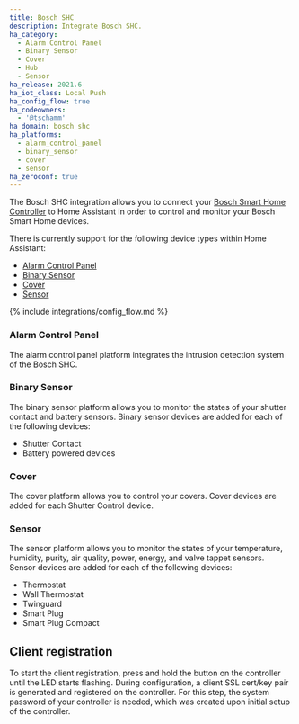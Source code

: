 ```yaml
---
title: Bosch SHC
description: Integrate Bosch SHC.
ha_category:
  - Alarm Control Panel
  - Binary Sensor
  - Cover
  - Hub
  - Sensor
ha_release: 2021.6
ha_iot_class: Local Push
ha_config_flow: true
ha_codeowners:
  - '@tschamm'
ha_domain: bosch_shc
ha_platforms:
  - alarm_control_panel
  - binary_sensor
  - cover
  - sensor
ha_zeroconf: true
---
```


The Bosch SHC integration allows you to connect your [Bosch Smart Home Controller](https://www.bosch-smarthome.com) to Home Assistant in order to control and monitor your Bosch Smart Home devices.

There is currently support for the following device types within Home Assistant:

- [Alarm Control Panel](#alarm-control-panel)
- [Binary Sensor](#binary-sensor)
- [Cover](#cover)
- [Sensor](#sensor)

{% include integrations/config_flow.md %}

### Alarm Control Panel

The alarm control panel platform integrates the intrusion detection system of the Bosch SHC.

### Binary Sensor

The binary sensor platform allows you to monitor the states of your shutter contact and battery sensors. Binary sensor devices are added for each of the following devices:

- Shutter Contact
- Battery powered devices

### Cover

The cover platform allows you to control your covers. Cover devices are added for each Shutter Control device.

### Sensor

The sensor platform allows you to monitor the states of your temperature, humidity, purity, air quality, power, energy, and valve tappet sensors. Sensor devices are added for each of the following devices:

- Thermostat
- Wall Thermostat
- Twinguard
- Smart Plug
- Smart Plug Compact

## Client registration

To start the client registration, press and hold the button on the controller until the LED starts flashing. During configuration, a client SSL cert/key pair is generated and registered on the controller. For this step, the system password of your controller is needed, which was created upon initial setup of the controller.
